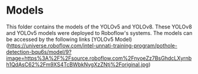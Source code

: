 # Models

  This folder contains the models of the YOLOv5 and YOLOv8. These YOLOv8 and YOLOv5 models were deployed to Roboflow's systems. The models can be accessed by the following links
  [YOLOv5 Model)(https://universe.roboflow.com/intel-unnati-training-program/pothole-detection-bqu6s/model/9?image=https%3A%2F%2Fsource.roboflow.com%2FnyoeZz7BsGhdcLXyrnbh1QdAsC62%2Fm9XS4TcBWbkNygXzZNtj%2Foriginal.jpg)
